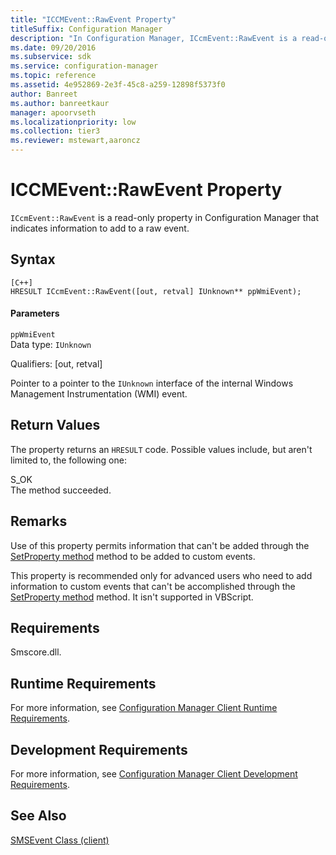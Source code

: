 ```yaml
---
title: "ICCMEvent::RawEvent Property"
titleSuffix: Configuration Manager
description: "In Configuration Manager, ICcmEvent::RawEvent is a read-only property that indicates information to add to a raw event."
ms.date: 09/20/2016
ms.subservice: sdk
ms.service: configuration-manager
ms.topic: reference
ms.assetid: 4e952869-2e3f-45c8-a259-12898f5373f0
author: Banreet
ms.author: banreetkaur
manager: apoorvseth
ms.localizationpriority: low
ms.collection: tier3
ms.reviewer: mstewart,aaroncz 
---
```

# ICCMEvent::RawEvent Property
`ICcmEvent::RawEvent` is a read-only property in Configuration Manager that indicates information to add to a raw event.  

## Syntax  

```  
[C++]  
HRESULT ICcmEvent::RawEvent([out, retval] IUnknown** ppWmiEvent);  
```  

#### Parameters  
 `ppWmiEvent`  
 Data type: `IUnknown`  

 Qualifiers: [out, retval]  

 Pointer to a pointer to the `IUnknown` interface of the internal Windows Management Instrumentation (WMI) event.  

## Return Values  
 The property returns an `HRESULT` code. Possible values include, but aren't limited to, the following one:  

 S_OK  
 The method succeeded.  

## Remarks  
 Use of this property permits information that can't be added through the [SetProperty method](../../../../../develop/reference/core/servers/manage/iccmevent--setproperty-method.md) method to be added to custom events.  

 This property is recommended only for advanced users who need to add information to custom events that can't be accomplished through the [SetProperty method](../../../../../develop/reference/core/servers/manage/iccmevent--setproperty-method.md) method. It isn't supported in VBScript.  

## Requirements  
 Smscore.dll.  

## Runtime Requirements  
 For more information, see [Configuration Manager Client Runtime Requirements](../../../../../develop/core/reqs/client-runtime-requirements.md).  

## Development Requirements  
 For more information, see [Configuration Manager Client Development Requirements](../../../../../develop/core/reqs/client-development-requirements.md).  

## See Also  
 [SMSEvent Class (client)](../../../../../develop/reference/core/servers/manage/smsevent-class.md)

